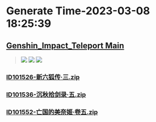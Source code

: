 # Generate Time-2023-03-08 18:25:39

## [Genshin_Impact_Teleport Main](https://github.com/Sam5440/Genshin_Impact_Teleport)

>![](https://komarev.com/ghpvc/?username=done439)
>![](https://komarev.com/ghpvc/?username=done438)
>![](https://komarev.com/ghpvc/?username=done437)

### [ID101526-新六狐传·三.zip](https://raw.githubusercontent.com/Sam5440/Genshin_Impact_Teleport/download/AutoGeneratePoint/Points%28Raw%29%5Bcn-en-ru%5D/zh-cn/Item/ID1061-%E7%A4%BE%E5%A5%89%E8%A1%8C%E6%9C%AC%E9%83%A8/ID101526-%E6%96%B0%E5%85%AD%E7%8B%90%E4%BC%A0%C2%B7%E4%B8%89.zip)

### [ID101536-沉秋拾剑录·五.zip](https://raw.githubusercontent.com/Sam5440/Genshin_Impact_Teleport/download/AutoGeneratePoint/Points%28Raw%29%5Bcn-en-ru%5D/zh-cn/Item/ID1061-%E7%A4%BE%E5%A5%89%E8%A1%8C%E6%9C%AC%E9%83%A8/ID101536-%E6%B2%89%E7%A7%8B%E6%8B%BE%E5%89%91%E5%BD%95%C2%B7%E4%BA%94.zip)

### [ID101552-亡国的美奈姬·卷五.zip](https://raw.githubusercontent.com/Sam5440/Genshin_Impact_Teleport/download/AutoGeneratePoint/Points%28Raw%29%5Bcn-en-ru%5D/zh-cn/Item/ID1061-%E7%A4%BE%E5%A5%89%E8%A1%8C%E6%9C%AC%E9%83%A8/ID101552-%E4%BA%A1%E5%9B%BD%E7%9A%84%E7%BE%8E%E5%A5%88%E5%A7%AC%C2%B7%E5%8D%B7%E4%BA%94.zip)

